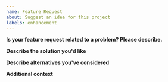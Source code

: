 ```yaml
---
name: Feature Request
about: Suggest an idea for this project
labels: enhancement
---
```


<!-- Please make sure your request does not appear in other existing issues (including closed ones). Thanks for your cooperation. Now, I can't wait to listen your idea! -->


**Is your feature request related to a problem? Please describe.**
<!-- A clear and concise description of what the problem is. Ex. I'm always frustrated when [...] -->

**Describe the solution you'd like**
<!-- A clear and concise description of what you want to happen. -->

**Describe alternatives you've considered**
<!-- A clear and concise description of any alternative solutions or features you've considered. -->


**Additional context**
<!-- Add any other context or screenshots about the feature request here. -->
